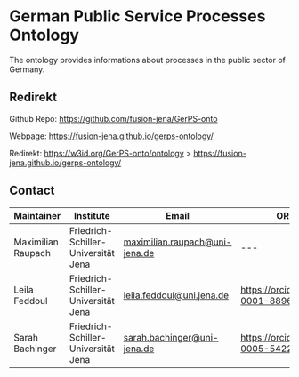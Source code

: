 
# German Public Service Processes Ontology
The ontology provides informations about processes in the public sector of Germany. 

## Redirekt
Github Repo: https://github.com/fusion-jena/GerPS-onto

Webpage: https://fusion-jena.github.io/gerps-ontology/

Redirekt: https://w3id.org/GerPS-onto/ontology > https://fusion-jena.github.io/gerps-ontology/

## Contact 
| Maintainer          | Institute                           | Email                          | ORCID                                 | Location                                         | Phone             | Github-ID |
|---------------------|-------------------------------------|--------------------------------|---------------------------------------|--------------------------------------------------|-------------------|------------------------------------------------|
| Maximilian Raupach  | Friedrich-Schiller-Universität Jena | maximilian.raupach@uni-jena.de | ---                                   | 07743 Jena; Leutragraben 1, JenTower, Room 18N04 | ---               | [maxraupach](https://github.com/maxraupach)    |
| Leila Feddoul       | Friedrich-Schiller-Universität Jena | leila.feddoul@uni.jena.de      | https://orcid.org/0000-0001-8896-8208 | 07743 Jena; Leutragraben 1, JenTower, Room 21N03 | ---               | [leilafedd](https://github.com/leilafedd)      |
| Sarah Bachinger     | Friedrich-Schiller-Universität Jena | sarah.bachinger@uni-jena.de    | https://orcid.org/0009-0005-5422-2164 | 07743 Jena; Leutragraben 1, JenTower, Room 18N03 | ----              | [stbachinger](https://github.com/stbachinger)  |
